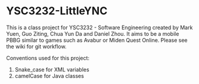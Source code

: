 # YSC3232-LittleYNC

This is a class project for YSC3232 - Software Engineering created by Mark Yuen, Guo Ziting, Chua Yun Da and Daniel Zhou. It aims to be a mobile PBBG similar to games such as Avabur or Miden Quest Online.
Please see the wiki for git workflow.

 
Conventions used for this project:
1) Snake_case for XML variables
2) camelCase for Java classes
